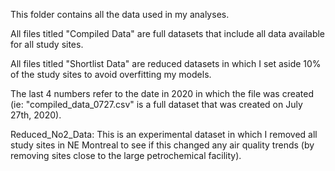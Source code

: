 This folder contains all the data used in my analyses.

All files titled "Compiled Data" are full datasets that include all data available for all study sites.

All files titled "Shortlist Data" are reduced datasets in which I set aside 10% of the study sites to avoid overfitting my models.

The last 4 numbers refer to the date in 2020 in which the file was created (ie: "compiled_data_0727.csv" is a full dataset that was created on July 27th, 2020).

Reduced_No2_Data: This is an experimental dataset in which I removed all study sites in NE Montreal to see if this changed any air quality trends (by
removing sites close to the large petrochemical facility).
